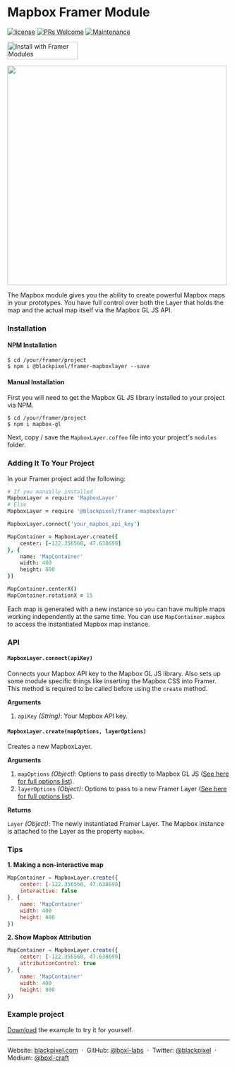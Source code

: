 # Mapbox Framer Module

[![license](https://img.shields.io/github/license/bpxl-labs/MapboxLayer.svg)](https://opensource.org/licenses/MIT)
[![PRs Welcome](https://img.shields.io/badge/PRs-welcome-brightgreen.svg)](.github/CONTRIBUTING.md)
[![Maintenance](https://img.shields.io/maintenance/yes/2017.svg)]()

<a href="https://open.framermodules.com/mapboxlayer"><img alt="Install with Framer Modules" src="https://www.framermodules.com/assets/badge@2x.png" width='160' height='40' /></a>

<img src="https://cloud.githubusercontent.com/assets/935/16820575/7428881a-4917-11e6-9f6b-6938e0b630a1.png" width="497" >

The Mapbox module gives you the ability to create powerful Mapbox maps in your prototypes. You have full control over both the Layer that holds the map and the actual map itself via the Mapbox GL JS API.

### Installation

#### NPM Installation

```
$ cd /your/framer/project
$ npm i @blackpixel/framer-mapboxlayer --save
```

#### Manual Installation

First you will need to get the Mapbox GL JS library installed to your project via NPM.

```
$ cd /your/framer/project
$ npm i mapbox-gl
```

Next, copy / save the `MapboxLayer.coffee` file into your project's `modules` folder.

### Adding It To Your Project

In your Framer project add the following:

```coffeescript
# If you manually installed
MapboxLayer = require 'MapboxLayer'
# Else
MapboxLayer = require '@blackpixel/framer-mapboxlayer'

MapboxLayer.connect('your_mapbox_api_key')

MapContainer = MapboxLayer.create({
	center: [-122.356568, 47.638699]
}, {
	name: 'MapContainer'
	width: 400
	height: 800
})

MapContainer.centerX()
MapContainer.rotationX = 15
```

Each map is generated with a new instance so you can have multiple maps working independently at the same time. You can use `MapContainer.mapbox` to access the instantiated Mapbox map instance.

### API

#### `MapboxLayer.connect(apiKey)`

Connects your Mapbox API key to the Mapbox GL JS library. Also sets up some module specific things like inserting the Mapbox CSS into Framer. This method is required to be called before using the `create` method.

**Arguments**

1. `apiKey` _(String)_: Your Mapbox API key.

#### `MapboxLayer.create(mapOptions, layerOptions)`

Creates a new MapboxLayer.

**Arguments**

1. `mapOptions` _(Object)_: Options to pass directly to Mapbox GL JS ([See here for full options list](https://www.mapbox.com/mapbox-gl-js/api/#Map)).
2. `layerOptions` _(Object)_: Options to pass to a new Framer Layer ([See here for full options list](http://framerjs.com/docs/#layer.layer)).

**Returns**

`Layer` _(Object)_: The newly instantiated Framer Layer. The Mapbox instance is attached to the Layer as the property `mapbox`.

### Tips

**1. Making a non-interactive map**
```javascript
MapContainer = MapboxLayer.create({
	center: [-122.356568, 47.638699]
	interactive: false
}, {
	name: 'MapContainer'
	width: 400
	height: 800
})
```

**2. Show Mapbox Attribution**
```javascript
MapContainer = MapboxLayer.create({
	center: [-122.356568, 47.638699]
	attributionControl: true
}, {
	name: 'MapContainer'
	width: 400
	height: 800
})
```

### Example project
[Download](https://minhaskamal.github.io/DownGit/#/home?url=https://github.com/bpxl-labs/MapboxLayer/tree/master/example.framer) the example to try it for yourself.

---

Website: [blackpixel.com](https://blackpixel.com) &nbsp;&middot;&nbsp;
GitHub: [@bpxl-labs](https://github.com/bpxl-labs/) &nbsp;&middot;&nbsp;
Twitter: [@blackpixel](https://twitter.com/blackpixel) &nbsp;&middot;&nbsp;
Medium: [@bpxl-craft](https://medium.com/bpxl-craft)
